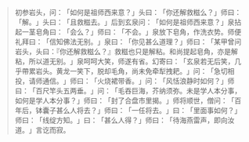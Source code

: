 > 初参岩头，问：​「如何是祖师西来意？​」头曰：​「你还解救糍么？​」师曰：​「解。​」头曰：​「且救糍去。​」后到玄泉问：​「如何是祖师西来意？​」泉拈起一茎皂角曰：​「会么？​」师曰：​「不会。​」泉放下皂角，作洗衣势。师便礼拜曰：​「信知佛法无别。​」泉曰：​「你见甚么道理？​」师曰：​「某甲曾问岩头，头曰：『你还解救糍么？』救糍也只是解粘。和尚提起皂角，亦是解粘，所以道无别。​」泉呵呵大笑，师遂有省。幻寄曰：​「玄泉若无后笑，几乎帶累岩头。黄龙一笑下，脱却毛角，尚未免牵犁拽耙。​」问：​「急切相投，请师通信。​」师曰：​「火烧裙带香。​」问：​「风恬浪静时如何？​」师曰：​「百尺竿头五两垂。​」问：​「毛吞巨海，芥纳须弥。未是学人本分事，如何是学人本分事？​」师曰：​「封了合盘市里揭。​」师将顺世，僧问：​「百年后，钵囊子甚么人将去？​」师曰：​「一任将去。​」曰：​「里面事如何？​」师曰：​「线绽方知。​」曰：​「甚么人得？​」师曰：​「待海燕雷声，即向汝道。​」言讫而寂。


